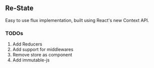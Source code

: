 ## Re-State

Easy to use flux implementation, built using React's new Context API.

### TODOs
1. Add Reducers
2. Add support for middlewares
3. Remove store as component
4. Add immutable-js